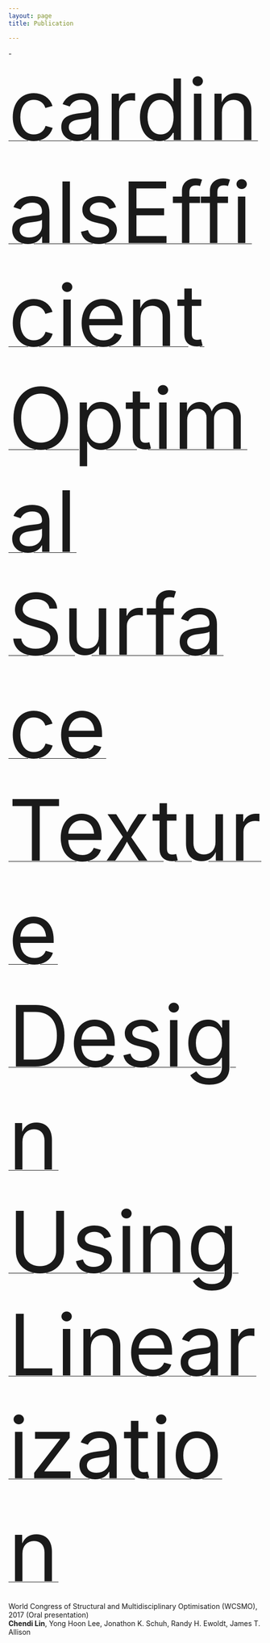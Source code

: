 ```yaml
---
layout: page
title: Publication

---
```



-[<span style="font-size:12em">cardinalsEfficient Optimal Surface Texture Design Using Linearization</span>](https://link.springer.com/chapter/10.1007/978-3-319-67988-4_48)  
World Congress of Structural and Multidisciplinary Optimisation (WCSMO), 2017 (Oral presentation)  
**Chendi Lin**, Yong Hoon Lee, Jonathon K. Schuh, Randy H. Ewoldt, James T. Allison


